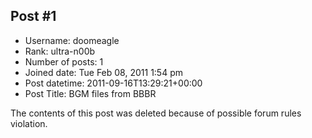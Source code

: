 ## Post #1
- Username: doomeagle
- Rank: ultra-n00b
- Number of posts: 1
- Joined date: Tue Feb 08, 2011 1:54 pm
- Post datetime: 2011-09-16T13:29:21+00:00
- Post Title: BGM files from BBBR

The contents of this post was deleted because of possible forum rules violation.
